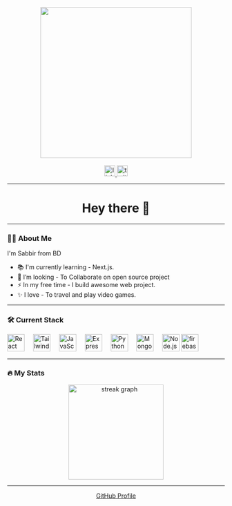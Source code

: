 <div align="center">
  <img height="350" src="https://i.ibb.co.com/rKc5B4F8/Make-your-README.png"  />
</div>

<br/>

<div align="center">
  <a href="www.linkedin.com/in/sabbir-islam-109b12256" target="_blank">
    <img src="https://img.shields.io/static/v1?message=LinkedIn&logo=linkedin&label=&color=0077B5&logoColor=white&labelColor=&style=for-the-badge" height="25" alt="linkedin logo"  />
  </a>
  <img src="https://img.shields.io/static/v1?message=Twitter&logo=twitter&label=&color=1DA1F2&logoColor=white&labelColor=&style=for-the-badge" height="25" alt="twitter logo"  />
</div>


---

<h1 align="center">Hey there 👋</h1>

---

### 👩‍💻 About Me

I'm Sabbir from BD 
- 📚 I'm currently learning - Next.js.
- 🔭 I’m looking - To Collaborate on open source project  
- ⚡ In my free time - I build awesome web project.
- ✨ I love - To travel and play video games.

---

### 🛠 Current Stack

<div align="left">
  <img src="https://cdn.jsdelivr.net/gh/devicons/devicon/icons/react/react-original.svg" height="40" alt="React" />
  <img width="12" />
  <img src="https://cdn.jsdelivr.net/gh/devicons/devicon/icons/tailwindcss/tailwindcss-original-wordmark.svg" height="40" alt="Tailwind CSS" />
  <img width="12" />
  <img src="https://cdn.jsdelivr.net/gh/devicons/devicon/icons/javascript/javascript-original.svg" height="40" alt="JavaScript" />
  <img width="12" />
  <img src="https://cdn.jsdelivr.net/gh/devicons/devicon/icons/express/express-original.svg" height="40" alt="Express" />
  <img width="12" />
  <img src="https://cdn.jsdelivr.net/gh/devicons/devicon/icons/python/python-original.svg" height="40" alt="Python" />
  <img width="12" />
  <img src="https://cdn.jsdelivr.net/gh/devicons/devicon/icons/mongodb/mongodb-original.svg" height="40" alt="MongoDB" />
  <img width="12" />
  <img src="https://cdn.jsdelivr.net/gh/devicons/devicon/icons/nodejs/nodejs-original.svg" height="40" alt="Node.js" />
  <img src="https://cdn.jsdelivr.net/gh/devicons/devicon/icons/firebase/firebase-plain.svg" height="40" alt="firebase logo"  />
</div>

---

### 🔥 My Stats

<div align="center">
  <img src="https://streak-stats.demolab.com?user=sabbir-islam&locale=en&mode=daily&theme=dark&hide_border=false&border_radius=5&order=3" height="220" alt="streak graph"  />
</div>

---

<p align="center">
  <a href="https://github.com/sabbir-islam" target="_blank">GitHub Profile</a>
</p>
